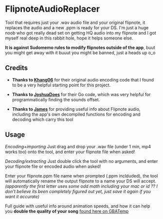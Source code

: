 # FlipnoteAudioReplacer
Tool that requires just your .wav audio file and your original flipnote, it replaces the audio and a new .ppm is ready for your DS.
I'm just a huge noob who got really dead set on getting HQ audio into my flipnote and I got myself real deep in this rabbit hole, hope it helps someone else.

**It is against Sudomemo rules to modify flipnotes outside of the app**, buut you might get away with it buuut you might be banned, just a heads up o_o

## Credits

- **Thanks to [Khang06](https://github.com/khang06)** for their original audio encoding code that I found to be a very helpful starting point for this project.
  
- **Thanks to [JoshuaDoes](https://github.com/JoshuaDoes)** for their Go code, which was very helpful for programmatically finding the sounds offset.

- **Thanks to [James](https://github.com/jaames)** for providing useful info about Flipnote audio, including the app's own decompiled functions for encoding and decoding which carry this tool

## Usage

*Encoding+importing* Just drag and drop your .wav file (under 1 min, mp4 works too) onto the tool, and enter your flipnote file when asked!

*Decoding/extracting* Just double click the tool with no arguments, and enter your flipnote file or encoded audio when asked!

Enter your flipnote.ppm file name when prompted (.ppm inclduded), the tool will automatically rename the output flipnote to a name your DS will accept.
*(apparently the first letter uses some odd math including your mac or id ?? I don't believe its been completely figured out yet, just save it again if you want it accurate)*

Full guide with useful info around animation speeds, and how it can help you **double the quality of your song** [found here on GBATemp](https://gbatemp.net/threads/flipnote-nds-ppm-file-direct-audio-import-tool.669125/)
